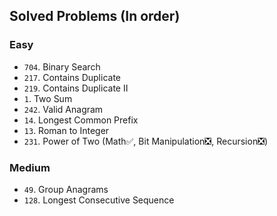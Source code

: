 ## Solved Problems (In order)
### Easy
- `704`. Binary Search
- `217`. Contains Duplicate
- `219`. Contains Duplicate II
- `1`. Two Sum
- `242`. Valid Anagram   
- `14`. Longest Common Prefix
- `13`. Roman to Integer
- `231`. Power of Two (Math✅, Bit Manipulation❎, Recursion❎)

### Medium
- `49`. Group Anagrams
- `128`. Longest Consecutive Sequence
